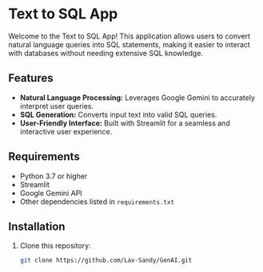 # Text to SQL App

Welcome to the Text to SQL App! This application allows users to convert natural language queries into SQL statements, making it easier to interact with databases without needing extensive SQL knowledge.

## Features

- **Natural Language Processing:** Leverages Google Gemini to accurately interpret user queries.
- **SQL Generation:** Converts input text into valid SQL queries.
- **User-Friendly Interface:** Built with Streamlit for a seamless and interactive user experience.

## Requirements

- Python 3.7 or higher
- Streamlit
- Google Gemini API
- Other dependencies listed in `requirements.txt`

## Installation

1. Clone this repository:
   ```bash
   git clone https://github.com/Lav-Sandy/GenAI.git

